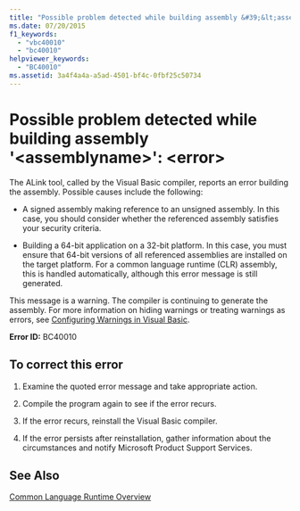```yaml
---
title: "Possible problem detected while building assembly &#39;&lt;assemblyname&gt;&#39;: &lt;error&gt;"
ms.date: 07/20/2015
f1_keywords: 
  - "vbc40010"
  - "bc40010"
helpviewer_keywords: 
  - "BC40010"
ms.assetid: 3a4f4a4a-a5ad-4501-bf4c-0fbf25c50734
---
```

# Possible problem detected while building assembly &#39;&lt;assemblyname&gt;&#39;: &lt;error&gt;
The ALink tool, called by the Visual Basic compiler, reports an error building the assembly. Possible causes include the following:  
  
- A signed assembly making reference to an unsigned assembly. In this case, you should consider whether the referenced assembly satisfies your security criteria.  
  
- Building a 64-bit application on a 32-bit platform. In this case, you must ensure that 64-bit versions of all referenced assemblies are installed on the target platform. For a common language runtime (CLR) assembly, this is handled automatically, although this error message is still generated.  
  
 This message is a warning. The compiler is continuing to generate the assembly. For more information on hiding warnings or treating warnings as errors, see [Configuring Warnings in Visual Basic](/visualstudio/ide/configuring-warnings-in-visual-basic).  
  
 **Error ID:** BC40010  
  
## To correct this error  
  
1. Examine the quoted error message and take appropriate action.  
  
2. Compile the program again to see if the error recurs.  
  
3. If the error recurs, reinstall the Visual Basic compiler.  
  
4. If the error persists after reinstallation, gather information about the circumstances and notify Microsoft Product Support Services.  
  
## See Also  
 [Common Language Runtime Overview](http://msdn.microsoft.com/library/0fd9aeae-af10-435f-86d4-e76619741e4a)
